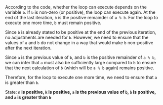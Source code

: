 According to the code, whether the loop can execute depends on the variable `b`. If `b` is non-zero (or positive), the loop can execute again. At the end of the last iteration, `b` is the positive remainder of `a % b`. For the loop to execute one more time, `b` must remain positive.

Since `b` is already stated to be positive at the end of the previous iteration, no adjustments are needed for `b`. However, we need to ensure that the values of `a` and `b` do not change in a way that would make `b` non-positive after the next iteration.

Since `a` is the previous value of `b`, and `b` is the positive remainder of `a % b`, we can infer that `a` must also be sufficiently large compared to `b` to ensure that the next calculation of `b` (which will be `a % b` again) remains positive.

Therefore, for the loop to execute one more time, we need to ensure that `a` is greater than `b`. 

State: **`n` is positive, `k` is positive, `a` is the previous value of `b`, `b` is positive, and `a` is greater than `b`**